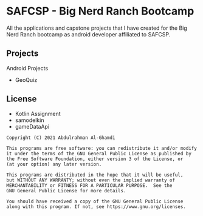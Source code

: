 # SAFCSP - Big Nerd Ranch Bootcamp

All the applications and capstone projects that I have created for the Big Nerd Ranch bootcamp as android developer affiliated to SAFCSP.

## Projects

Android Projects
* GeoQuiz

## License
* Kotlin Assignment
* samodelkin
* gameDataApi

```
Copyright (C) 2021 Abdulrahman Al-Ghamdi

This programs are free software: you can redistribute it and/or modify
it under the terms of the GNU General Public License as published by
the Free Software Foundation, either version 3 of the License, or
(at your option) any later version.

This programs are distributed in the hope that it will be useful,
but WITHOUT ANY WARRANTY; without even the implied warranty of
MERCHANTABILITY or FITNESS FOR A PARTICULAR PURPOSE.  See the
GNU General Public License for more details.

You should have received a copy of the GNU General Public License
along with this program. If not, see https://www.gnu.org/licenses.
```